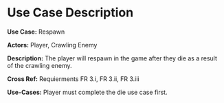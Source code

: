    # Use Case Description 
   
   **Use Case:** Respawn
   
   **Actors:** Player, Crawling Enemy
  
   **Description:** The player will respawn in the game after they die as a result of the crawling enemy. 

  **Cross Ref:** Requierments FR 3.i, FR 3.ii, FR 3.iii
  
  **Use-Cases:** Player must complete the die use case first. 
